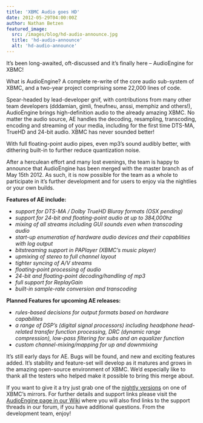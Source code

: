 ```yaml
---
title: 'XBMC Audio goes HD'
date: 2012-05-29T04:00:00Z
author: Nathan Betzen
featured_image:
  src: /images/blog/hd-audio-announce.jpg
  title: 'hd-audio-announce'
  alt: 'hd-audio-announce'
---
```

It’s been long-awaited, oft-discussed and it’s finally here – AudioEngine for XBMC!

 What is AudioEngine? A complete re-write of the core audio sub-system of XBMC, and a two-year project comprising some 22,000 lines of code.

 Spear-headed by lead-developer gnif, with contributions from many other team developers (dddamian, gimli, fneufneu, anssi, memphiz and others!), AudioEngine brings high-definition audio to the already amazing XBMC. No matter the audio source, AE handles the decoding, resampling, transcoding, encoding and streaming of your media, including for the first time DTS-MA, TrueHD and 24-bit audio. XBMC has never sounded better!

 With full floating-point audio pipes, even mp3’s sound audibly better, with dithering built-in to further reduce quantization noise.

 After a herculean effort and many lost evenings, the team is happy to announce that AudioEngine has been merged with the master branch as of May 15th 2012. As such, it is now possible for the team as a whole to participate in it’s further development and for users to enjoy via the nightlies or your own builds.

 **Features of AE include:**

 - *support for DTS-MA / Dolby TrueHD Bluray formats (OSX pending)*  
 - *support for 24-bit and floating-point audio at up to 384,000hz*  
 - *mixing of all streams including GUI sounds even when transcoding audio*  
 - *start-up enumeration of hardware audio devices and their capablities with log output*  
 - *bitstreaming support in PAPlayer (XBMC’s music player)*  
 - *upmixing of stereo to full channel layout*  
 - *tighter syncing of A/V streams*  
 - *floating-point processing of audio*  
 - *24-bit and floating-point decoding/handling of mp3*  
 - *full support for ReplayGain*  
 - *built-in sample-rate conversion and transcoding*

 **Planned Features for upcoming AE releases:**

 - *rules-based decisions for output formats based on hardware capabilites*  
 - *a range of DSP’s (digital signal processors) including headphone head-related transfer function processing, DRC (dynamic range compression), low-pass filtering for subs and an equalizer function*  
 - *custom channel-mixing/mapping for up and downmixing*

 It’s still early days for AE. Bugs will be found, and new and exciting features added. It’s stability and feature-set will develop as it matures and grows in the amazing open-source environment of XBMC. We’d especially like to thank all the testers who helped make it possible to bring this merge about.

 If you want to give it a try just grab one of the [nightly versions](https://kodi.wiki/view/Nightly_build) on one of XBMC’s mirrors. For further details and support links please visit the [AudioEngine page in our Wiki](https://kodi.wiki/view/AudioEngine) where you will also find links to the support threads in our forum, if you have additional questions. From the development team, enjoy!

 